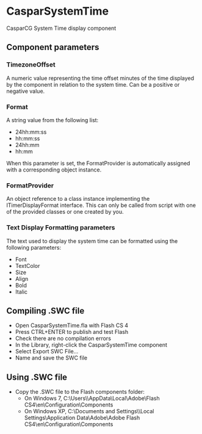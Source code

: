 CasparSystemTime
================

CasparCG System Time display component

Component parameters
-------------------

### TimezoneOffset
A numeric value representing the time offset minutes of the time displayed by the component in relation to the system time. Can be a positive or negative value.

### Format
A string value from the following list:
* 24hh:mm:ss
* hh:mm:ss
* 24hh:mm
* hh:mm

When this parameter is set, the FormatProvider is automatically assigned with a corresponding object instance.

### FormatProvider
An object reference to a class instance implementing the ITimerDisplayFormat interface. This can only be called from script with one of the provided classes or one created by you.

### Text Display Formatting parameters
The text used to display the system time can be formatted using the following parameters:
* Font
* TextColor
* Size
* Align
* Bold
* Italic

Compiling .SWC file
-------------------
* Open CasparSystemTime.fla with Flash CS 4
* Press CTRL+ENTER to publish and test Flash
* Check there are no compilation errors
* In the Library, right-click the CasparSystemTime component
* Select Export SWC File...
* Name and save the SWC file


Using .SWC file
-------------------
* Copy the .SWC file to the Flash components folder:
	* On Windows 7, C:\\Users\\<username>\\AppData\\Local\\Adobe\\Flash CS4\\en\\Configuration\\Components
	* On Windows XP, C:\\Documents and Settings\\<username>\\Local Settings\\Application Data\\Adobe\\Adobe Flash CS4\\en\\Configuration\\Components